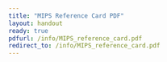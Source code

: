 ```yaml
---
title: "MIPS Reference Card PDF"
layout: handout
ready: true
pdfurl: /info/MIPS_reference_card.pdf
redirect_to: /info/MIPS_reference_card.pdf
---
```

<a href="/info/MIPS_reference_card.pdf" target="_blank"> </a>




